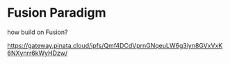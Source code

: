 # Fusion Paradigm

how build on Fusion?

https://gateway.pinata.cloud/ipfs/Qmf4DCdVprnGNqeuLW6g3iyn8GVxVxK6NXynrr6kWyHDzw/
